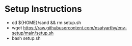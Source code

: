 # Setup Instructions
* cd ${HOME}/sand && rm setup.sh
* wget https://raw.githubusercontent.com/nsatyarthy/env-setup/main/setup.sh
* bash setup.sh
